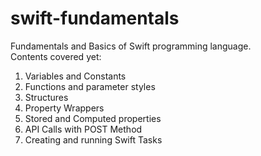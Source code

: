 # swift-fundamentals
Fundamentals and Basics of Swift programming language.
<br>
Contents covered yet:
<br>
1. Variables and Constants
2. Functions and parameter styles
3. Structures
4. Property Wrappers
5. Stored and Computed properties
6. API Calls with POST Method
7. Creating and running Swift Tasks
